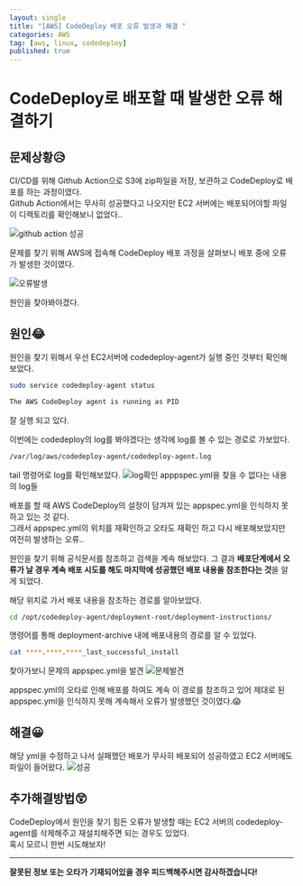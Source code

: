 ```yaml
---
layout: single
title: "[AWS] CodeDeploy 배포 오류 발생과 해결 "
categories: AWS
tag: [aws, linux, codedeploy]
published: true
---
```


# CodeDeploy로 배포할 때 발생한 오류 해결하기

## 문제상황😥

CI/CD를 위해 Github Action으로 S3에 zip파일을 저장, 보관하고 CodeDeploy로 배포를 하는 과정이였다.  
Github Action에서는 무사히 성공했다고 나오지만 EC2 서버에는 배포되어야할 파일이 디렉토리를 확인해보니 없었다..

![github action 성공](https://user-images.githubusercontent.com/77107216/194939456-0886d54c-5057-48d1-aa2b-64b1cbee6888.png)

문제를 찾기 위해 AWS에 접속해 CodeDeploy 배포 과정을 살펴보니 배포 중에 오류가 발생한 것이였다.

![오류발생](https://user-images.githubusercontent.com/77107216/194933621-5647842b-c26c-47df-88eb-84f9c09d837e.png)

원인을 찾아봐야겠다.

## 원인😂

원인을 찾기 위해서 우선 EC2서버에 codedeploy-agent가 실행 중인 것부터 확인해보았다.

```bash
sudo service codedeploy-agent status
```

```bash
The AWS CodeDeploy agent is running as PID
```

잘 실행 되고 있다.

이번에는 codedeploy의 log를 봐야겠다는 생각에 log를 볼 수 있는 경로로 가보았다.

```bash
/var/log/aws/codedeploy-agent/codedeploy-agent.log
```

tail 명령어로 log를 확인해보았다.
![log확인](https://user-images.githubusercontent.com/77107216/194933627-9c053147-577f-4ee3-8322-efb1dcda3557.png)
apppspec.yml을 찾을 수 없다는 내용의 log들

배포를 할 때 AWS CodeDeploy의 설정이 담겨져 있는 appspec.yml을 인식하지 못하고 있는 것 같다.  
그래서 appspec.yml의 위치를 재확인하고 오타도 재확인 하고 다시 배포해보았지만 여전히 발생하는 오류..

원인을 찾기 위해 공식문서를 참조하고 검색을 계속 해보았다.
그 결과 **배포단계에서 오류가 날 경우 계속 배포 시도를 해도 마지막에 성공했던 배포 내용을 참조한다는 것**을 알게 되었다.

해당 위치로 가서 배포 내용을 참조하는 경로를 알아보았다.

```bash
cd /opt/codedeploy-agent/deployment-root/deployment-instructions/
```

명령어를 통해 deployment-archive 내에 배포내용의 경로를 알 수 있었다.

```bash
cat ****.****.****_last_successful_install
```

찾아가보니 문제의 appspec.yml을 발견
![문제발견](https://user-images.githubusercontent.com/77107216/194933629-3e6d74bb-3710-49ef-bdd1-7f15ed0020dc.png)

appspec.yml의 오타로 인해 배포를 하여도 계속 이 경로를 참조하고 있어 제대로 된 appspec.yml을 인식하지 못해 계속해서 오류가 발생했던 것이였다.😱

## 해결😀

해당 yml을 수정하고 나서 실패했던 배포가 무사히 배포되어 성공하였고 EC2 서버에도 파일이 들어왔다.
![성공](https://user-images.githubusercontent.com/77107216/194933630-0ea93b38-44af-4254-8818-b1bf8dc7d9d7.png)

## 추가해결방법😲

CodeDeploy에서 원인을 찾기 힘든 오류가 발생할 때는 EC2 서버의 codedeploy-agent를 삭제해주고 재설치해주면 되는 경우도 있었다.  
혹시 모르니 한번 시도해보자!

---

**잘못된 정보 또는 오타가 기재되어있을 경우 피드백해주시면 감사하겠습니다!**
